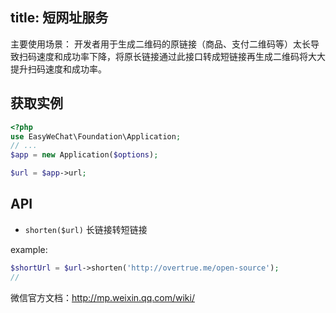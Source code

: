 title: 短网址服务
---

主要使用场景： 开发者用于生成二维码的原链接（商品、支付二维码等）太长导致扫码速度和成功率下降，将原长链接通过此接口转成短链接再生成二维码将大大提升扫码速度和成功率。

## 获取实例

```php
<?php
use EasyWeChat\Foundation\Application;
// ...
$app = new Application($options);

$url = $app->url;
```

## API

+ `shorten($url)` 长链接转短链接

example:

```php
$shortUrl = $url->shorten('http://overtrue.me/open-source');
//
```

微信官方文档：http://mp.weixin.qq.com/wiki/

